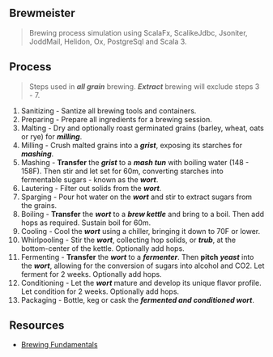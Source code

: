 Brewmeister
-----------
>Brewing process simulation using ScalaFx, ScalikeJdbc, Jsoniter, JoddMail, Helidon, Ox, PostgreSql and Scala 3.

Process
-------
>Steps used in ***all grain*** brewing. ***Extract*** brewing will exclude steps 3 - 7.
1. Sanitizing - Santize all brewing tools and containers.
2. Preparing - Prepare all ingredients for a brewing session.
3. Malting - Dry and optionally roast germinated grains (barley, wheat, oats or rye) for ***milling***.
4. Milling - Crush malted grains into a ***grist***, exposing its starches for ***mashing***.
5. Mashing - **Transfer** the ***grist*** to a ***mash tun*** with boiling water (148 - 158F). Then stir and let set for 60m, converting starches into fermentable sugars - known as the ***wort***.
6. Lautering - Filter out solids from the ***wort***.
7. Sparging - Pour hot water on the ***wort*** and stir to extract sugars from the grains.
8. Boiling - **Transfer** the ***wort*** to a ***brew kettle*** and bring to a boil. Then add hops as required. Sustain boil for 60m.
9. Cooling - Cool the ***wort*** using a chiller, bringing it down to 70F or lower.
10. Whirlpooling - Stir the ***wort***, collecting hop solids, or ***trub***, at the bottom-center of the kettle. Optionally add hops.
11. Fermenting - **Transfer** the ***wort*** to a ***fermenter***. Then **pitch** ***yeast*** into the ***wort***, allowing for the conversion of sugars into alcohol and CO2. Let ferment for 2 weeks. Optionally add hops.
12. Conditioning - Let the ***wort*** mature and develop its unique flavor profile. Let condition for 2 weeks. Optionally add hops.
13. Packaging - Bottle, keg or cask the ***fermented and conditioned wort***.

Resources
---------
* [Brewing Fundamentals](https://beerconnoisseur.com/articles/beer-101-fundamental-steps-brewing)